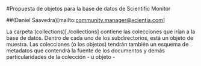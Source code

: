 #Propuesta de objetos para la base de datos de Scientific Monitor

##(Daniel Saavedra)[mailto:community.manager@xcientia.com]

La carpeta (collections)[./collections] contiene las colecciones que irían a la base de datos. Dentro de cada uno de los subdirectorios, está un objeto de muestra. Las colecciones (o los objetos) tendrán también un esquema de metadatos que contendrá la fuente de los documentos y demás particularidades de la colección - u objeto -
